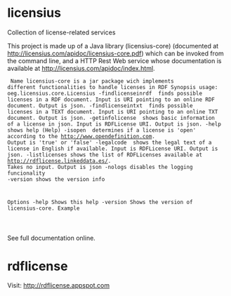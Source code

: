 # licensius
Collection of license-related services

This project is made up of a Java library (licensius-core) (documented at http://licensius.com/apidoc/licensius-core.pdf) which can be invoked from the command line, and a HTTP Rest Web service whose documentation is available at http://licensius.com/apidoc/index.html.

<code><pre>
Name
licensius-core is a jar package wich implements different functionalities to handle licenses in RDF
Synopsis
usage: oeg.licensius.core.Licensius
 -findlicenseinrdf <arg>   finds possible licenses in a RDF document.
                           Input is URI pointing to an online RDF
                           document. Output is json.
 -findlicenseintxt <arg>   finds possible licenses in a TEXT document.
                           Input is URI pointing to an online TXT
                           document. Output is json.
 -getinfolicense <arg>     shows basic information of a license in json.
                           Input is RDFLicense URI. Output is json.
 -help                     shows help (Help)
 -isopen <arg>             determines if a license is 'open' according to
                           the http://www.opendefinition.com. Output is
                           'true' or 'false'
 -legalcode <arg>          shows the legal text of a license in English if
                           available.  Input is RDFLicense URI. Output is
                           json.
 -listlicenses             shows the list of RDFLicenses available at
                           http://rdflicense.linkeddata.es/. Takes no
                           input. Output is json
 -nologs                   disables the logging funcionality
 -version                  shows the version info

Options
-help
	Shows this help
-version
	Shows the version of licensius-core. Example

</pre></code>
See full documentation online.



# rdflicense 


Visit: http://rdflicense.appspot.com
